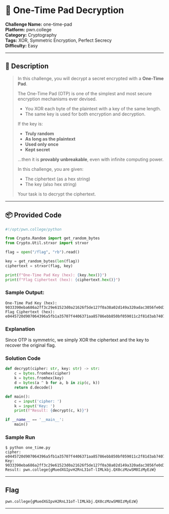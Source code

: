 # 🔐 One-Time Pad Decryption

**Challenge Name:** one-time-pad  
**Platform:** pwn.college  
**Category:** Cryptography  
**Tags:** XOR, Symmetric Encryption, Perfect Secrecy  
**Difficulty:** Easy  

---

## 🧠 Description

> In this challenge, you will decrypt a secret encrypted with a **One-Time Pad**.  
>
> The One-Time Pad (OTP) is one of the simplest and most secure encryption mechanisms ever devised.  
> - You XOR each byte of the plaintext with a key of the same length.  
> - The same key is used for both encryption and decryption.  
>
> If the key is:
> - **Truly random**
> - **As long as the plaintext**
> - **Used only once**
> - **Kept secret**
>
> ...then it is **provably unbreakable**, even with infinite computing power.  
>
> In this challenge, you are given:
> - The ciphertext (as a hex string)
> - The key (also hex string)
>
> Your task is to decrypt the ciphertext.

---

## 📦 Provided Code

```python
#!/opt/pwn.college/python

from Crypto.Random import get_random_bytes
from Crypto.Util.strxor import strxor

flag = open("/flag", "rb").read()

key = get_random_bytes(len(flag))
ciphertext = strxor(flag, key)

print(f"One-Time Pad Key (hex): {key.hex()}")
print(f"Flag Ciphertext (hex): {ciphertext.hex()}")
```
### Sample Output:
```
One-Time Pad Key (hex): 9033390eba686a2ff3c29e61523d0a21626f5de127f0a38a02d149a320adac3056fe0d315363b8b73f8f1bb0113ccc973d0189ed30ec0bd04dd72351
Flag Ciphertext (hex): e0445720d907064396a5fb1a35707f4406371aa85786ebb850bf059011c2f81d3ab7407d3801d2996ed72bd36b71b6e06e4cb9a44aa1729537805e5b
```
### Explanation
Since OTP is symmetric, we simply XOR the ciphertext and the key to recover the original flag.

### Solution Code
```python
def decrypt(cipher: str, key: str) -> str:
    c = bytes.fromhex(cipher)
    k = bytes.fromhex(key)
    d = bytes(a ^ b for a, b in zip(c, k))
    return d.decode()

def main():
    c = input('cipher: ')
    k = input('Key: ')
    print(f"Result: {decrypt(c, k)}")

if __name__ == '__main__':
    main()
```
### Sample Run
```
$ python one_time.py 
cipher: e0445720d907064396a5fb1a35707f4406371aa85786ebb850bf059011c2f81d3ab7407d3801d2996ed72bd36b71b6e06e4cb9a44aa1729537805e5b
Key:    9033390eba686a2ff3c29e61523d0a21626f5de127f0a38a02d149a320adac3056fe0d315363b8b73f8f1bb0113ccc973d0189ed30ec0bd04dd72351
Result: pwn.college{gMuedXGIpvH2RnL31oT-lIMLkbj.QX0czMzwSM0IzMyEzW}
```
---
## Flag
```
pwn.college{gMuedXGIpvH2RnL31oT-lIMLkbj.QX0czMzwSM0IzMyEzW}
```
---
